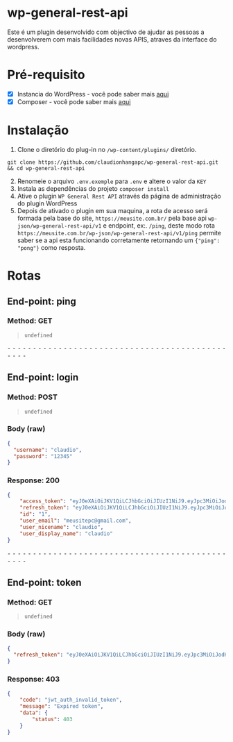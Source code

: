 # wp-general-rest-api
Este é um plugin desenvolvido com objectivo de ajudar as pessoas a desenvolverem com mais facilidades novas APIS, atraves da interface do wordpress.
# Pré-requisito
- [x] Instancia do WordPress - você pode saber mais <a href="https://wordpress.org/support/article/how-to-install-wordpress/">aqui</a>
- [x] Composer - você pode saber mais <a href="https://getcomposer.org/doc/00-intro.md">aqui</a>
# Instalação
1. Clone o diretório do plug-in no `/wp-content/plugins/` diretório.
```
git clone https://github.com/claudionhangapc/wp-general-rest-api.git && cd wp-general-rest-api
```
2. Renomeie o arquivo `.env.exemple` para `.env` e altere o valor da `KEY`
3. Instala as dependências do projeto `composer install`
3. Ative o plugin `WP General Rest API` através da página de administração do plugin WordPress
4. Depois de ativado o plugin em sua maquina, a rota de acesso será formada pela base do site, ```https://meusite.com.br/``` pela base api ```wp-json/wp-general-rest-api/v1``` e endpoint, ex:. ```/ping```, deste modo
  rota ```https://meusite.com.br/wp-json/wp-general-rest-api/v1/ping``` permite saber se a api esta funcionando corretamente retornando um ```{"ping": "pong"}``` como resposta.
# Rotas
## End-point: ping
### Method: GET
>```
>undefined
>```

⁃ ⁃ ⁃ ⁃ ⁃ ⁃ ⁃ ⁃ ⁃ ⁃ ⁃ ⁃ ⁃ ⁃ ⁃ ⁃ ⁃ ⁃ ⁃ ⁃ ⁃ ⁃ ⁃ ⁃ ⁃ ⁃ ⁃ ⁃ ⁃ ⁃ ⁃ ⁃ ⁃ ⁃ ⁃ ⁃ ⁃ ⁃ ⁃ ⁃ ⁃ ⁃ ⁃ ⁃ ⁃ ⁃ ⁃

## End-point: login
### Method: POST
>```
>undefined
>```
### Body (**raw**)

```json
{
  "username": "claudio",
  "password": "12345"
}
```

### Response: 200
```json
{
    "access_token": "eyJ0eXAiOiJKV1QiLCJhbGciOiJIUzI1NiJ9.eyJpc3MiOiJodHRwOi8vbG9jYWxob3N0L3dvcmRwcmVzcyIsImlhdCI6MTY2NTgwMTM5NSwiaWQiOiIxIiwiZXhwIjoxNjY1ODAxNDU1fQ.Cy7JBTFlrq5qspBMlaBOqd4SAzcXZNWp2g9r8nW1ZME",
    "refresh_token": "eyJ0eXAiOiJKV1QiLCJhbGciOiJIUzI1NiJ9.eyJpc3MiOiJodHRwOi8vbG9jYWxob3N0L3dvcmRwcmVzcyIsImlhdCI6MTY2NTgwMTM5NSwiaWQiOiIxIiwiZXhwIjoxNjY1ODA2MzE1fQ.k9o4ao6GNKAjglGg9wLJwEwhHpu1a9oxyUF2aCI0eBY",
    "id": "1",
    "user_email": "meusitepc@gmail.com",
    "user_nicename": "claudio",
    "user_display_name": "claudio"
}
```


⁃ ⁃ ⁃ ⁃ ⁃ ⁃ ⁃ ⁃ ⁃ ⁃ ⁃ ⁃ ⁃ ⁃ ⁃ ⁃ ⁃ ⁃ ⁃ ⁃ ⁃ ⁃ ⁃ ⁃ ⁃ ⁃ ⁃ ⁃ ⁃ ⁃ ⁃ ⁃ ⁃ ⁃ ⁃ ⁃ ⁃ ⁃ ⁃ ⁃ ⁃ ⁃ ⁃ ⁃ ⁃ ⁃ ⁃

## End-point: token
### Method: GET
>```
>undefined
>```
### Body (**raw**)

```json
{
  "refresh_token": "eyJ0eXAiOiJKV1QiLCJhbGciOiJIUzI1NiJ9.eyJpc3MiOiJodHRwOi8vbG9jYWxob3N0L3dvcmRwcmVzcyIsImlhdCI6MTY2NTgwMTM5NSwiaWQiOiIxIiwiZXhwIjoxNjY1ODA2MzE1fQ.k9o4ao6GNKAjglGg9wLJwEwhHpu1a9oxyUF2aCI0eBY"
}
```

### Response: 403
```json
{
    "code": "jwt_auth_invalid_token",
    "message": "Expired token",
    "data": {
        "status": 403
    }
}
```